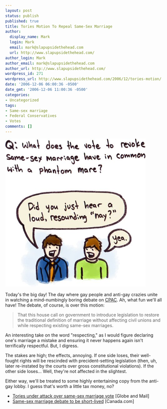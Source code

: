 ```yaml
---
layout: post
status: publish
published: true
title: Tories Motion To Repeal Same-Sex Marriage
author:
  display_name: Mark
  login: Mark
  email: mark@slapupsidethehead.com
  url: http://www.slapupsidethehead.com/
author_login: Mark
author_email: mark@slapupsidethehead.com
author_url: http://www.slapupsidethehead.com/
wordpress_id: 271
wordpress_url: http://www.slapupsidethehead.com/2006/12/tories-motion/
date: '2006-12-06 06:00:36 -0500'
date_gmt: '2006-12-06 11:00:36 -0500'
categories:
- Uncategorized
tags:
- Same-sex marriage
- Federal Conservatives
- Votes
comments: []
---
```

![Phantom Mare](/wp-content/media/2006/12/phantom_mare.jpg)

Today's the big day! The day where gay people and anti-gay crazies unite in watching a mind-numbingly boring debate on [CPAC](http://www.cpac.ca/ "The, uh, Channel Pour Agonizing Chattering?"). Ah, what fun we'll all have! The debate, of course, is over this motion:

> That this house call on government to introduce legislation to restore the traditional definition of marriage without affecting civil unions and while respecting existing same-sex marriages.

An interesting take on the word "respecting," as I would figure declaring one's marriage a mistake and ensuring it never happens again isn't terrifically respectful. But, I digress.

The stakes are high; the effects, annoying. If one side loses, their well-fought rights will be rescinded with precident-setting legislation (then, uh, later re-instated by the courts over gross constitutional violations). If the other side loses... Well, they're not affected in the slightest.

Either way, we'll be treated to some highly entertaining copy from the anti-gay lobby. I guess that's worth a little tax money, no?

- [Tories under attack over same-sex marriage vote](http://www.theglobeandmail.com/servlet/story/RTGAM.20061205.wsamesex1205/BNStory/Front/home) [Globe and Mail]
- [Same-sex marriage debate to be short-lived](http://www.canada.com/topics/news/politics/story.html?id=460b4639-a92d-4387-b3c6-5c6ab4589041&k=8687) [Canada.com]
